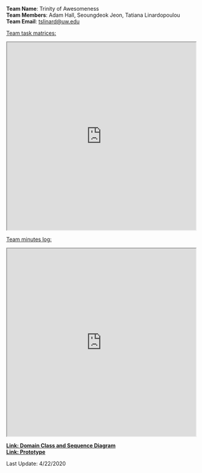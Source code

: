 
<strong>Team Name</strong>: Trinity of Awesomeness<br/>
<strong>Team Members</strong>: Adam Hall,  Seoungdeok Jeon, Tatiana Linardopoulou<br/>
<strong>Team Email</strong>: <tslinard@uw.edu>

<a href="https://docs.google.com/spreadsheets/d/1Dxx__lm9wpbBzTXCeVnMcE22EXJMnJqr2aiAW0D5lKA/edit?ts=5e9f3992#gid=0" target="_blank">Team task matrices:</a>
<iframe
  src="https://docs.google.com/spreadsheets/d/1Dxx__lm9wpbBzTXCeVnMcE22EXJMnJqr2aiAW0D5lKA/edit?ts=5e9f3992#gid=0"
  style="width:100%; height:500px;"
></iframe>

<a href="https://docs.google.com/document/d/1VuHiAVWgwR0IRgm4SgcGb2AdXvTUUsrBSnJY5_ZS8uc/edit">Team minutes log:</a>
<iframe
  src="https://docs.google.com/document/d/1VuHiAVWgwR0IRgm4SgcGb2AdXvTUUsrBSnJY5_ZS8uc/edit"
  style="width:100%; height:500px;"
></iframe>

<a href="https://drive.google.com/file/d/1zSCXoBuWMKqr_jvfUZW668Gtgox0TBP-/view"><strong>Link: Domain Class and Sequence Diagram</strong></a>
<br/>
<a href="https://docs.google.com/presentation/d/1U5o4SJzmj-xRVAMoM6KkF1JahpoqXOP4Zp4TswFPpjA/edit#slide=id.p"> <strong>Link: Prototype</strong></a><br/>
  
Last Update: 4/22/2020


